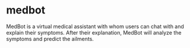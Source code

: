 # medbot
MedBot is a virtual medical assistant with whom users can chat with and explain their symptoms. After their explanation, MedBot will analyze the symptoms and predict the ailments. 

